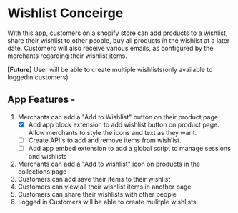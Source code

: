 # Wishlist Conceirge

With this app, customers on a shopify store can add products to a wishlist, share their wishlist to other people, buy all products in the wishlist at a later date. Customers will also receive various emails, as configured by the merchants regarding their wishlist items.

**[Future]** User will be able to create multiple wishlists(only available to loggedin customers)


## App Features -
1. Merchants can add a "Add to Wishlist" button on their product page
   - [x] Add app block extension to add wishlist button on product page. Allow merchants to style the icons and text as they want.
   - [ ] Create API's to add and remove items from wishlist.
   - [ ] Add app embed extension to add a global script to manage sessions and wishlists
2. Merchants can add a "Add to wishlist" icon on products in the collections page
3. Customers can add save their items to their wishlist
4. Customers can view all their wishlist items in another page
5. Customers can share their wishlists with other people
6. Logged in Customers will be able to create mulitple wishlists.